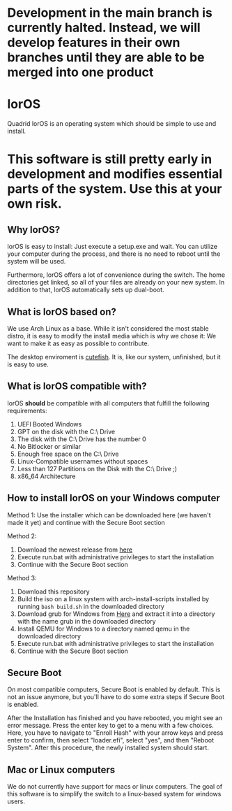 # Development in the main branch is currently halted. Instead, we will develop features in their own branches until they are able to be merged into one product


# lorOS
Quadrid lorOS is an operating system which should be simple to use and install.

# This software is still pretty early in development and modifies essential parts of the system. Use this at your own risk.

## Why lorOS?
lorOS is easy to install: Just execute a setup.exe and wait. You can utilize your computer during the process, and there is no need to reboot until the system will be used.

Furthermore, lorOS offers a lot of convenience during the switch. The home directories get linked, so all of your files are already on your new system. In addition to that, lorOS automatically sets up dual-boot.

## What is lorOS based on?
We use Arch Linux as a base. While it isn't considered the most stable distro, it is easy to modify the install media which is why we chose it: We want to make it as easy as possible to contribute.

The desktop enviroment is [cutefish](https://en.cutefishos.com). It is, like our system, unfinished, but it is easy to use.

## What is lorOS compatible with?
lorOS **should** be compatible with all computers that fulfill the following requirements:
 
 1) UEFI Booted Windows
 2) GPT on the disk with the C:\ Drive
 3) The disk with the C:\ Drive has the number 0
 4) No Bitlocker or similar
 5) Enough free space on the C:\ Drive
 6) Linux-Compatible usernames without spaces
 7) Less than 127 Partitions on the Disk with the C:\ Drive ;)
 8) x86_64 Architecture
 
 ## How to install lorOS on your Windows computer
Method 1: Use the installer which can be downloaded here (we haven't made it yet) and continue with the Secure Boot section

Method 2:
1) Download the newest release from [here](https://github.com/Quadrid/lorOS/releases)
2) Execute run.bat with administrative privileges to start the installation
3) Continue with the Secure Boot section

Method 3:
1) Download this repository
2) Build the iso on a linux system with arch-install-scripts installed by running `bash build.sh` in the downloaded directory
3) Download grub for Windows from [Here](https://ftp.gnu.org/gnu/grub/grub-2.06-for-windows.zip) and extract it into a directory with the name grub in the downloaded directory
4) Install QEMU for Windows to a directory named qemu in the downloaded directory
5) Execute run.bat with administrative privileges to start the installation
6) Continue with the Secure Boot section

## Secure Boot
On most compatible computers, Secure Boot is enabled by default. This is not an issue anymore, but you'll have to do some extra steps if Secure Boot is enabled.

After the Installation has finished and you have rebooted, you might see an error message. Press the enter key to get to a menu with a few choices. Here, you have to navigate to "Enroll Hash" with your arrow keys and press enter to confirm, then select "loader.efi", select "yes", and then "Reboot System". After this procedure, the newly installed system should start.

## Mac or Linux computers
We do not currently have support for macs or linux computers. The goal of this software is to simplify the switch to a linux-based system for windows users.
